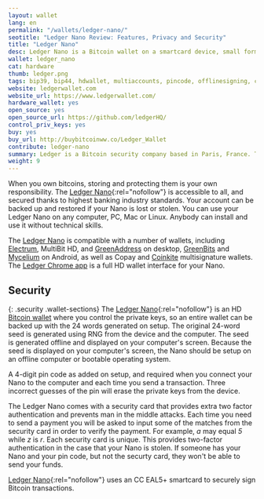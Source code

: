 ```yaml
---
layout: wallet
lang: en
permalink: "/wallets/ledger-nano/"
seotitle: "Ledger Nano Review: Features, Privacy and Security"
title: "Ledger Nano"
desc: Ledger Nano is a Bitcoin wallet on a smartcard device, small format and low weight. Comfortable and simple to use.
wallet: ledger_nano
cat: hardware
thumb: ledger.png
tags: bip39, bip44, hdwallet, multiaccounts, pincode, offlinesigning, coldstorage, myceliumas, coinkites, greenaddresss, greenbitss, electrums, copays, hardware
website: ledgerwallet.com
website_url: https://www.ledgerwallet.com/
hardware_wallet: yes
open_source: yes
open_source_url: https://github.com/ledgerHQ/
control_priv_keys: yes
buy: yes
buy_url: http://buybitcoinww.co/Ledger_Wallet 
contribute: ledger-nano
summary: Ledger is a Bitcoin security company based in Paris, France. The Ledger Nano, built upon a CC EAL5+ smartcard, is one of Ledger's three Bitcoin hardware walelts. The Nano is a small, key-sized device that connects to your computer's USB port. It stores your Bitcoin private keys offline and signs transactions in its secure environment. It can be safely used on a malware infected computer if setup correctly. The Nano can be used on any computer or on an Android device with an OTG cable. 
weight: 9
---
```

When you own bitcoins, storing and protecting them is your own responsibility. The [Ledger Nano](http://buybitcoinww.co/Ledger_Wallet){:rel="nofollow"} is accessible to all, and secured thanks to highest banking industry standards. Your account can be backed up and restored if your Nano is lost or stolen. You can use your Ledger Nano on any computer, PC, Mac or Linux. Anybody can install and use it without technical skills. 

The [Ledger Nano](https://www.coldhardware.com/ledger-nano-review/) is compatible with a number of wallets, including [Electrum](/wallets/electrum/), MultiBit HD, and [GreenAddress](/wallets/greenaddress/) on desktop, [GreenBits](/wallets/greenbits/) and [Mycelium](/wallets/mycelium/) on Android, as well as Copay and [Coinkite](/wallets/coinkite/) multisignature wallets. The [Ledger Chrome app](https://www.ledgerwallet.com/apps) is a full HD wallet interface for your Nano.

## Security
{: .security .wallet-sections}
The [Ledger Nano](http://buybitcoinww.co/Ledger_Wallet){:rel="nofollow"} is an HD [Bitcoin wallet](/wallets/) where you control the private keys, so an entire wallet can be backed up with the 24 words generated on setup. The original 24-word seed is generated using RNG from the device and the computer. The seed is generated offline and displayed on your computer's screen. Because the seed is displayed on your computer's screen, the Nano should be setup on an offline computer or bootable operating system. 

A 4-digit pin code as added on setup, and required when you connect your Nano to the computer and each time you send a transaction. Three incorrect guesses of the pin will erase the private keys from the device. 

The Ledger Nano comes with a security card that provides extra two factor authentication and prevents man in the middle attacks. Each time you need to send a payment you will be asked to input some of the matches from the security card in order to verify the payment. For example, *a* may equal *5* while *z* is *r*. Each security card is unique. This provides two-factor authentication in the case that your Nano is stolen. If someone has your Nano and your pin code, but not the securty card, they won't be able to send your funds. 

[Ledger Nano](http://buybitcoinww.co/Ledger_Wallet){:rel="nofollow"} uses an CC EAL5+ smartcard to securely sign Bitcoin transactions. 